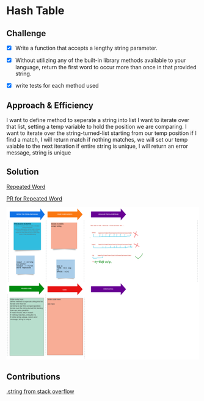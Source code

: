 # Hash Table

## Challenge

-[x] Write a function that accepts a lengthy string parameter.

-[x] Without utilizing any of the built-in library methods available to your language, return the first word to occur more than once in that provided string.

-[x] write tests for each method used


## Approach & Efficiency

I want to define method to seperate a string into list
I want to iterate over that list, setting a temp variable to hold the position we are comparing.
I want to iterate over the string-turned-list starting from our temp position
if I find a match, I will return match
if nothing matches, we will set our temp vaiable to the next iteration
if entire string is unique, I will return an error message, string is unique


## Solution

[Repeated Word](/home/nyx/projects/codefellows/data-structures-and-algorithms/python/repeated_word/repeated_word.py)

[PR for Repeated Word]()

![Whiteboard for Code Challenge 31](../assets/CodeChallenge_31.png)

## Contributions

[.string from stack overflow](https://stackoverflow.com/questions/4371231/removing-punctuation-from-python-list-items)